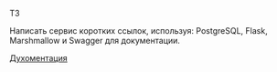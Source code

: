 ТЗ

Написать сервис коротких ссылок, используя:
PostgreSQL,
Flask,
Marshmallow
и Swagger для документации.

[Духоментация](https://app.swaggerhub.com/apis/8-pink-dino/short-url-service/1.0.0#/)
